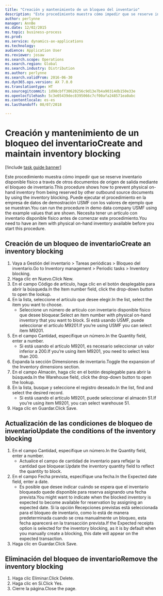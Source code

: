 ```yaml
---
title: "Creación y mantenimiento de un bloqueo del inventario"
description: "Este procedimiento muestra cómo impedir que se reserve inventario disponible físico a través de otros documentos de origen de salida mediante el bloqueo de inventario."
author: perlynne
manager: AnnBe
ms.date: 12/02/2015
ms.topic: business-process
ms.prod: 
ms.service: dynamics-ax-applications
ms.technology: 
audience: Application User
ms.reviewer: josaw
ms.search.scope: Operations
ms.search.region: Global
ms.search.industry: Distribution
ms.author: perlynne
ms.search.validFrom: 2016-06-30
ms.dyn365.ops.version: AX 7.0.0
ms.translationtype: HT
ms.sourcegitcommit: 1d98cbff30620256c9d13e7b4a90314db150e33e
ms.openlocfilehash: 5c3e05439dec8395066c7cf00afa248571ea0abc
ms.contentlocale: es-es
ms.lasthandoff: 08/07/2018

---
```

# <a name="create-and-maintain-inventory-blocking"></a><span data-ttu-id="1008f-103">Creación y mantenimiento de un bloqueo del inventario</span><span class="sxs-lookup"><span data-stu-id="1008f-103">Create and maintain inventory blocking</span></span>

[!include [task guide banner](../../includes/task-guide-banner.md)]

<span data-ttu-id="1008f-104">Este procedimiento muestra cómo impedir que se reserve inventario disponible físico a través de otros documentos de origen de salida mediante el bloqueo de inventario.</span><span class="sxs-lookup"><span data-stu-id="1008f-104">This procedure shows how to prevent physical on-hand inventory from being reserved by other outbound source documents by using the inventory blocking.</span></span> <span data-ttu-id="1008f-105">Puede ejecutar el procedimiento en la empresa de datos de demostración USMF con los valores de ejemplo que se muestran.</span><span class="sxs-lookup"><span data-stu-id="1008f-105">You can run the procedure in demo data company USMF using the example values that are shown.</span></span> <span data-ttu-id="1008f-106">Necesita tener un artículo con inventario disponible físico antes de comenzar este procedimiento.</span><span class="sxs-lookup"><span data-stu-id="1008f-106">You need to have an item with physical on-hand inventory available before you start this procedure.</span></span>


## <a name="create-an-inventory-blocking"></a><span data-ttu-id="1008f-107">Creación de un bloqueo de inventario</span><span class="sxs-lookup"><span data-stu-id="1008f-107">Create an inventory blocking</span></span>
1. <span data-ttu-id="1008f-108">Vaya a Gestión del inventario > Tareas periódicas > Bloqueo del inventario.</span><span class="sxs-lookup"><span data-stu-id="1008f-108">Go to Inventory management > Periodic tasks > Inventory blocking.</span></span>
2. <span data-ttu-id="1008f-109">Haga clic en Nuevo.</span><span class="sxs-lookup"><span data-stu-id="1008f-109">Click New.</span></span>
3. <span data-ttu-id="1008f-110">En el campo Código de artículo, haga clic en el botón desplegable para abrir la búsqueda.</span><span class="sxs-lookup"><span data-stu-id="1008f-110">In the Item number field, click the drop-down button to open the lookup.</span></span>
4. <span data-ttu-id="1008f-111">En la lista, seleccione el artículo que desee elegir.</span><span class="sxs-lookup"><span data-stu-id="1008f-111">In the list, select the item you want to choose.</span></span>
    * <span data-ttu-id="1008f-112">Seleccione un número de artículo con inventario disponible físico que desee bloquear.</span><span class="sxs-lookup"><span data-stu-id="1008f-112">Select an item number with physical on-hand inventory that you want to block.</span></span> <span data-ttu-id="1008f-113">Si está usando USMF, puede seleccionar el artículo M9201.</span><span class="sxs-lookup"><span data-stu-id="1008f-113">If you’re using USMF you can select item M9201.</span></span>  
5. <span data-ttu-id="1008f-114">En el campo Cantidad, especifique un número.</span><span class="sxs-lookup"><span data-stu-id="1008f-114">In the Quantity field, enter a number.</span></span>
    * <span data-ttu-id="1008f-115">Si está usando el artículo M9201, es necesario seleccionar un valor inferior a 200.</span><span class="sxs-lookup"><span data-stu-id="1008f-115">If you’re using item M9201, you need to select less than 200.</span></span>  
6. <span data-ttu-id="1008f-116">Expanda la sección Dimensiones de inventario.</span><span class="sxs-lookup"><span data-stu-id="1008f-116">Toggle the expansion of the Inventory dimensions section.</span></span>
7. <span data-ttu-id="1008f-117">En el campo Almacén, haga clic en el botón desplegable para abrir la búsqueda.</span><span class="sxs-lookup"><span data-stu-id="1008f-117">In the Warehouse field, click the drop-down button to open the lookup.</span></span>
8. <span data-ttu-id="1008f-118">En la lista, busque y seleccione el registro deseado.</span><span class="sxs-lookup"><span data-stu-id="1008f-118">In the list, find and select the desired record.</span></span>
    * <span data-ttu-id="1008f-119">Si está usando el artículo M9201, puede seleccionar el almacén 51.</span><span class="sxs-lookup"><span data-stu-id="1008f-119">If you’re using item M9201, you can select warehouse 51.</span></span>  
9. <span data-ttu-id="1008f-120">Haga clic en Guardar.</span><span class="sxs-lookup"><span data-stu-id="1008f-120">Click Save.</span></span>

## <a name="update-the-conditions-of-the-inventory-blocking"></a><span data-ttu-id="1008f-121">Actualización de las condiciones de bloqueo de inventario</span><span class="sxs-lookup"><span data-stu-id="1008f-121">Update the conditions of the inventory blocking</span></span>
1. <span data-ttu-id="1008f-122">En el campo Cantidad, especifique un número.</span><span class="sxs-lookup"><span data-stu-id="1008f-122">In the Quantity field, enter a number.</span></span>
    * <span data-ttu-id="1008f-123">Actualice el campo de cantidad de inventario para reflejar la cantidad que bloquear.</span><span class="sxs-lookup"><span data-stu-id="1008f-123">Update the inventory quantity field to reflect the quantity to block.</span></span>  
2. <span data-ttu-id="1008f-124">En el campo Fecha prevista, especifique una fecha.</span><span class="sxs-lookup"><span data-stu-id="1008f-124">In the Expected date field, enter a date.</span></span>
    * <span data-ttu-id="1008f-125">Es posible que desee indicar cuándo se espera que el inventario bloqueado quede disponible para reserva asignando una fecha prevista.</span><span class="sxs-lookup"><span data-stu-id="1008f-125">You might want to indicate when the blocked inventory is expected to become available for reservation by assigning an expected date.</span></span> <span data-ttu-id="1008f-126">Si la opción Recepciones previstas está seleccionada para el bloqueo de inventario, como lo está de manera predeterminada cuando se crea manualmente un bloqueo, esta fecha aparecerá en la transacción prevista.</span><span class="sxs-lookup"><span data-stu-id="1008f-126">If the Expected receipts option is selected for the inventory blocking, as it is by default when you manually create a blocking, this date will appear on the expected transaction.</span></span>  
3. <span data-ttu-id="1008f-127">Haga clic en Guardar.</span><span class="sxs-lookup"><span data-stu-id="1008f-127">Click Save.</span></span>

## <a name="remove-the-inventory-blocking"></a><span data-ttu-id="1008f-128">Eliminación del bloqueo de inventario</span><span class="sxs-lookup"><span data-stu-id="1008f-128">Remove the inventory blocking</span></span>
1. <span data-ttu-id="1008f-129">Haga clic Eliminar.</span><span class="sxs-lookup"><span data-stu-id="1008f-129">Click Delete.</span></span>
2. <span data-ttu-id="1008f-130">Haga clic en Sí.</span><span class="sxs-lookup"><span data-stu-id="1008f-130">Click Yes.</span></span>
3. <span data-ttu-id="1008f-131">Cierre la página.</span><span class="sxs-lookup"><span data-stu-id="1008f-131">Close the page.</span></span>

